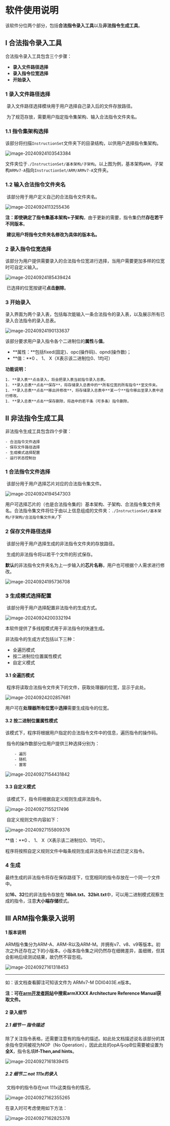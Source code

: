 # 软件使用说明

该软件分位两个部分，包括**合法指令录入工具**以及**非法指令生成工具**。

## Ⅰ 合法指令录入工具

合法指令录入工具包含三个步骤：

- **录入文件路径选择**
- **录入指令位宽选择**
- **开始录入**

### 1  录入文件路径选择

​	录入文件路径选择模块用于用户选择自己录入后的文件存放路径。

​	为了规范存放，需要用户指定指令集架构、输入合法指令文件夹名。

### 1.1  指令集架构选择

​	该部分将扫描`InstructionSet`文件夹下的目录结构，以供用户选择指令集架构。

![image-20240924103543384](.\docs\1_1.png)

​	文件夹位于`./InstructionSet/基本架构/子架构`。以上图为例，基本架构`ARM`，子架构`ARMv7-A`指向`InstructionSet/ARM/ARMv7-A`文件夹。

### 1.2 输入合法指令文件夹名

​	该部分用于用户定义自己的合法指令文件夹名。

![image-20240924113255436](D:\Lab\GarduationProject\Project\upper\CodeGenerator\Project\Release\instructionGenerator\docs\1_2.png)

​	**注：**即使确定了**指令集基本架构+子架构**，由于更新的需要，指令集仍然**存在若干不同版本**。

​			**建议用户将指令文件夹名修改为具体的版本名。**

### 2 录入指令位宽选择

​	该部分为用户提供需要录入的合法指令位宽进行选择，当用户需要更加多样的位宽时可自定义输入。

![image-20240924185439424](.\docs\1_3.png)

​	已选择的位宽按键可**点击删除**。

### 3  开始录入

​	录入界面为两个录入表，包括每次能输入一条合法指令的录入表，以及展示所有已录入合法指令的录入总表。

![image-20240924190133637](.\docs\1_4.png)

​	该部分要求用户录入指令各个二进制位的**属性**与**值**。

 - **属性：**包括fixed(固定)、opc(操作码)、opnd(操作数)；
 - **值：**0 、 1、 X（X表示该二进制位0、1均可）

**功能说明：**

	1. **录入表**点击录入，将会把录入表当前指令录入总表。
	1. **录入总表**点击**保存**，将存储录入总表中的**所有位宽的所有指令**至文件夹。
	1. **录入总表**点击**移出并修改**，将存储录入总表中**某一个**指令移出至录入表中进行修改。
	1. **录入总表**点击**保存删除，将选中的若干条（可多条）指令删除。

## Ⅱ 非法指令生成工具

非法指令生成工具包含四个步骤：

	- 合法指令文件选择
	- 保存文件路径选择
	- 生成模式选择配置
	- 运行状态控制台

### 1 合法指令文件选择

​	该部分用于用户选择芯片对应的合法指令集文件。

![image-20240924194547303](.\docs\2_1.png)

​	用户可选择芯片的（也是合法指令集的）基本架构、子架构、合法指令集文件夹名。合法指令集文件将位于由以上信息组成的文件夹：`./InstructionSet/基本架构/子架构/合法指令集文件夹/`下

### 2 保存文件路径选择 

​	该部分用于用户选择生成的非法指令文件夹的存放路径。

​	生成的非法指令将以若干个文件的形式保存。

​	**默认**的非法指令文件夹名为上一步输入的**芯片名称**，用户也可根据个人需求进行修改。

![image-20240924195736708](.\docs\2_2.png)

### 3 生成模式选择配置

​	该部分用于用户选择配置非法指令的生成方式。

![image-20240924200332194](.\docs\2_3.png)

本软件提供了多线程模式用于非法指令的快速生成。

非法指令的生成方式包括以下三种：

- 全遍历模式
- 按二进制位位置属性模式
- 自定义模式	

#### 3.1 全遍历模式

​	程序将读取合法指令文件夹下的文件，获取处理器的位宽，显示于此处。

![image-20240924202857681](.\docs\2_4.png)

​	用户可在**处理器所有位宽**中**选择**需要生成指令的位宽。

#### 3.2 按二进制位置属性模式

​	该模式下，程序将根据用户指定的合法指令文件中的信息，遍历指令的操作码。

​	指令的操作数部分位用户提供三种选择分别为：

		- 遍历
		- 随机
		- 置零

![image-20240927154431842](.\docs\2_5.png)

#### 3.3 自定义模式

​	该模式下，指令将根据自定义规则生成非法指令。

![image-20240927155217496](.\docs\2_6.png)

​	自定义规则文件内容如下：

![image-20240927155809376](.\docs\2_7.png)

**值：**0 、 1、 X（X表示该二进制位0、1均可）。

程序将按照自定义规则文件中每条规则生成非法指令并过滤已定义指令。

### 4 生成

最终生成的非法指令将存在保存路径下，位宽相同的指令存放在一个同一个文件中。

如**16、32**位的非法指令存放在 **16bit.txt、32bit.txt**中，可以用二进制模式观察生成的指令，注意**大小端存储**模式。

## Ⅲ ARM指令集录入说明

#### 1 版本说明

ARM指令集分为ARM-A、ARM-R以及ARM-M。并拥有v7、v8、v9等版本。初次之外还存在之下的小版本。小版本指令集之间仍然存在细微差异，虽细微，但其会影响后续测试结果，故仍然不容忽视。

![image-20240927161318453](.\docs\3_1.png)

****

如：该文档查看脚注可知该文件为 ARMv7-M DDI0403E.e版本。

**注：可在[arm开发者网站](https://developer.arm.com/)中搜索armXXXX Architecture Reference Manual获取文件。**

#### 2 录入细节

##### 2.1 细节一 指令描述

除了关注指令表格，还需要注意有的指令的描述。如此处文档描述说名该部分的其余指令空间被视为NOP（No Operation），因此此处的opA与opB位需要被设置为**全X**，指令名填**If-Then,and hints**。

![image-20240927161839415](.\docs\3_2.png)

##### 2.2 细节二 not 111x的录入

​	文档中的指令存在not 111x这类指令的情况，

![image-20240927162355265](.\docs\3_3.png)

在录入时可考虑使用如下方法：

![image-20240927162825378](.\docs\3_4.png)
